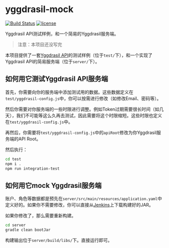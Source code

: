 # yggdrasil-mock
[![Build Status](https://travis-ci.org/to2mbn/yggdrasil-mock.svg?branch=master)](https://travis-ci.org/to2mbn/yggdrasil-mock) [![license](https://img.shields.io/github/license/to2mbn/yggdrasil-mock.svg)](https://github.com/to2mbn/yggdrasil-mock/blob/master/LICENSE)

Yggdrasil API测试样例，和一个简易的Yggdrasil服务端。

> 注意：本项目还没写完

本项目提供了一套[Yggdrasil API](https://github.com/to2mbn/authlib-injector/wiki/Yggdrasil%E6%9C%8D%E5%8A%A1%E7%AB%AF%E6%8A%80%E6%9C%AF%E8%A7%84%E8%8C%83)的测试样例（位于`test/`下），和一个实现了Yggdrasil API的简易服务端（位于`server/`下）。

## 如何用它测试Yggdrasil API服务端
首先，你需要向你的服务端中添加测试用的数据。这些数据定义在`test/yggdrasil-config.js`中，你可以按需进行修改（如修改Email、密码等）。

然后你需要对你服务端的一些时限进行调整。例如Token过期需要很长时间（如几天），我们不可能等这么久再去测试，因此需要将这个时限缩短。这些时限也定义在`test/yggdrasil-config.js`中。

再然后，你需要将`test/yggdrasil-config.js`中的`apiRoot`修改为你Yggdrasil服务端的API Root。

然后执行：
```bash
cd test
npm i .
npm run integration-test
```

## 如何用它mock Yggdrasil服务端
账户、角色等数据都是预先在`server/src/main/resources/application.yaml`中定义好的。如果你不需要修改，你可以直接从[Jenkins](https://ci.to2mbn.org/job/yggdrasil-mock/)上下载构建好的JAR。

如果你修改了，那么需要重新构建。
```bash
cd server
gradle clean bootJar
```
构建输出位于`server/build/libs/`下。直接运行即可。
